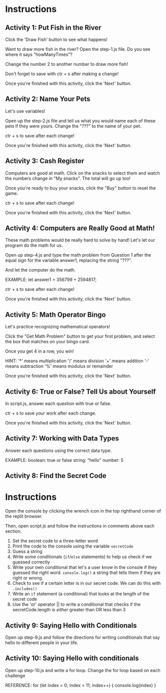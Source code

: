 # Instructions  

 ## Activity 1: Put Fish in the River
 Click the 'Draw Fish' button to see what happens! 
 
Want to draw more fish in the river? Open the step-1.js file. Do you see where it says "howManyTimes"? 

Change the number 2 to another number to draw more fish!

Don't forget to save with ctr + s after making a change!

Once you're finished with this activity, click the 'Next' button.

## Activity 2: Name Your Pets

Let's use variables! 

Open up the step-2.js file and tell us what you would name each of these pets if they were yours. Change the "???" to the name of your pet.

ctr + s to save after each change!

Once you're finished with this activity, click the 'Next' button.

## Activity 3: Cash Register

Computers are good at math. Click on the snacks to select them and watch the numbers change in "My snacks". The total will go up too!

Once you're ready to buy your snacks, click the "Buy" button to reset the game.

ctr + s to save after each change!

Once you're finished with this activity, click the 'Next' button.

## Activity 4: Computers are Really Good at Math!

These math problems would be really hard to solve by hand! Let's let our program do the math for us.

Open up step-4.js and type the math problem from Question 1 after the equal sign for the variable answer1, replacing the string "???".

And let the computer do the math. 

EXAMPLE: let answer1 = 356799 + 2594817;

ctr + s to save after each change!

Once you're finished with this activity, click the 'Next' button.

## Activity 5: Math Operator Bingo

Let's practice recognizing mathematical operators! 

Click the "Get Math Problem" button to get your first problem, and select the box that matches on your bingo card.

Once you get 4 in a row, you win!

HINT: 
'*' means multiplication
'/' means division
'+' means addition
'-' means subtraction
'%' means modulus or remainder

Once you're finished with this activity, click the 'Next' button.

## Activity 6: True or False? Tell Us about Yourself

In script.js, answer each question with true or false.

ctr + s to save your work after each change.

Once you're finished with this activity, click the 'Next' button.

## Activity 7: Working with Data Types
Answer each questions using the correct data type.

EXAMPLE:
boolean: true or false
string: "hello"
number: 5

## Activity 8: Find the Secret Code
# Instructions  

Open the console by clicking the wrench icon in the top righthand corner of the replit browser. 

Then, open script.js and follow the instructions in comments above each section.

1. Set the secret code to a three-letter word
2. Print the code to the console using the variable `secretCode`
3. Guess a string
4. Write some conditionals (`if`/`else` statements) to help us check if we guessed correctly
5. Write your own conditional that let's a user know in the console if they guessed the right word. `console.log()` a string that tells them if they are right or wrong.
6. Check to see if a certain letter is in our secret code. We can do this with `.includes()`
7. Write an `if` statement (a conditional) that looks at the length of the secret code
8. Use the 'or' operator || to write a conditional that checks if the secretCode.length is *either* greater than OR less than 3

## Activity 9: Saying Hello with Conditionals

Open up step-9.js and follow the directions for writing conditionals that say hello to different people in your life.


## Activity 10: Saying Hello with conditionals
Open up step-10.js and write a for loop. Change the for loop based on each challenge

REFERENCE:
for (let index = 0; index < 11; index++) {
  console.log(index)
}

